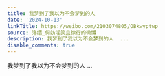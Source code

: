 ```yaml
---
title: 我梦到了我以为不会梦到的人
date: '2024-10-13'
linkTitle: https://weibo.com/2103074805/OBkwyptwp
source: 洛缙_何妨淫笑且徐行的微博
description: 我梦到了我以为不会梦到的人  ...
disable_comments: true
---
```

我梦到了我以为不会梦到的人  ...
